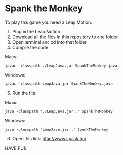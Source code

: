 # Spank the Monkey
To play this game you need a Leap Motion.
1. Plug in the Leap Motion
2. Download all the files in this repository to one folder
3. Open terminal and cd into that folder
4. Compile the code:

  Macs:
  
    javac -classpath ./LeapJava.jar SpankTheMonkey.java
    
  Windows:
  
    javac -classpath LeapJava.jar SpankTheMonkey.java
    
5. Run the file:

  Macs:
  
    java -classpath "./LeapJava.jar:." SpankTheMonkey
    
  Windows:
  
    java -classpath "LeapJava.jar;." SpankTheMonkey
    
6. Open this link: http://www.spank.tm/

HAVE FUN
